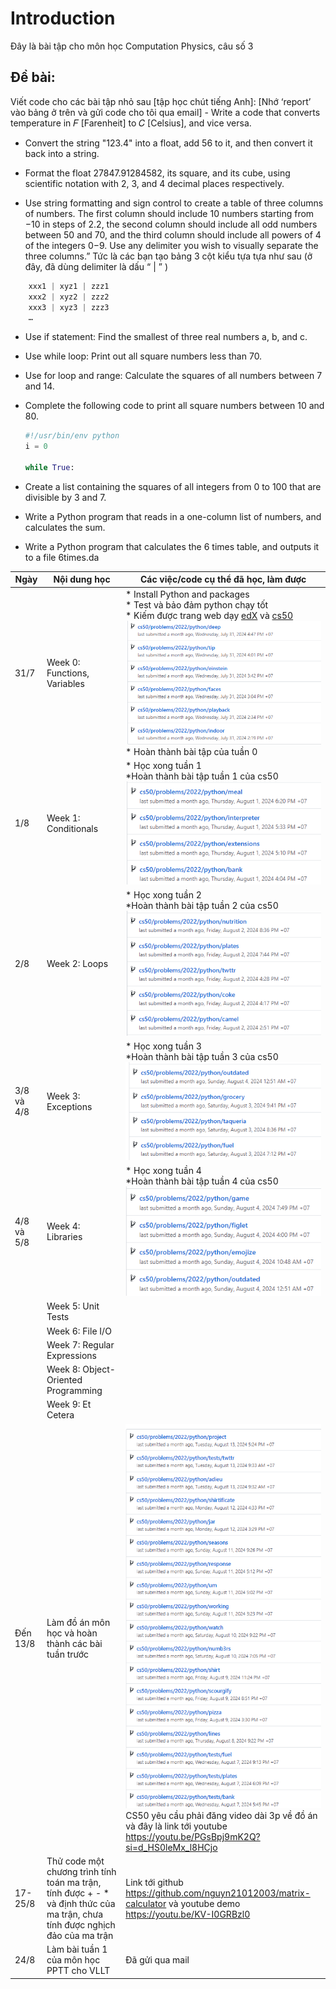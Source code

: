 # Introduction

Đây là bài tập cho môn học Computation Physics, câu số 3

## Đề bài:

Viết code cho các bài tập nhỏ sau [tập học chút tiếng Anh]: [Nhớ ‘report’ vào bảng ở trên và gửi code
cho tôi qua email] - Write a code that converts temperature in 𝐹 [Farenheit] to 𝐶 [Celsius], and vice versa.

- Convert the string "123.4" into a float, add 56 to it, and then convert it back into a string.

- Format the float 27847.91284582, its square, and its cube, using scientific notation with 2, 3, and
  4 decimal places respectively.

- Use string formatting and sign control to create a table of three columns of numbers. The first
  column should include 10 numbers starting from −10 in steps of 2.2, the second column should
  include all odd numbers between 50 and 70, and the third column should include all powers of 4
  of the integers 0−9. Use any delimiter you wish to visually separate the three columns.”
  Tức là các bạn tạo bảng 3 cột kiểu tựa tựa như sau (ở đây, đã dùng delimiter là dấu “ | ” )

```Python
    xxx1 | xyz1 | zzz1
    xxx2 | xyz2 | zzz2
    xxx3 | xyz3 | zzz3
    …
```

- Use if statement:
  Find the smallest of three real numbers a, b, and c.

- Use while loop:
  Print out all square numbers less than 70.

- Use for loop and range:
  Calculate the squares of all numbers between 7 and 14.

- Complete the following code to print all square numbers between 10 and 80.

  ```python
  #!/usr/bin/env python
  i = 0

  while True:
  ```

- Create a list containing the squares of all integers from 0 to 100 that are divisible by 3 and 7.
- Write a Python program that reads in a one-column list of numbers, and calculates the sum.
- Write a Python program that calculates the 6 times table, and outputs it to a file 6times.da

| Ngày       | Nội dung học                                                                                                                  | Các việc/code cụ thể đã học, làm được                                                                                                                                                                                                                                                                   |
| ---------- | ----------------------------------------------------------------------------------------------------------------------------- | ------------------------------------------------------------------------------------------------------------------------------------------------------------------------------------------------------------------------------------------------------------------------------------------------------- |
| 31/7       | Week 0: Functions, Variables                                                                                                  | \* Install Python and packages <br/> \* Test và bảo đảm python chạy tốt <br/> \* Kiếm được trang web dạy [edX](https://learning.edx.org/course/course-v1:HarvardX+CS50P+Python/home) và [cs50](https://cs50.harvard.edu/python/2022/) <br/> ![week 0](image.png) <br/> \* Hoàn thành bài tập của tuần 0 |
| 1/8        | Week 1: Conditionals                                                                                                          | \* Học xong tuần 1 <br/> \*Hoàn thành bài tập tuần 1 của cs50 ![week 1](image-1.png)                                                                                                                                                                                                                    |
| 2/8        | Week 2: Loops                                                                                                                 | \* Học xong tuần 2<br/> \*Hoàn thành bài tập tuần 2 của cs50 ![week 2](image-2.png)                                                                                                                                                                                                                     |
| 3/8 và 4/8 | Week 3: Exceptions                                                                                                            | \* Học xong tuần 3<br/> \*Hoàn thành bài tập tuần 3 của cs50 ![week 3](image-3.png)                                                                                                                                                                                                                     |
| 4/8 và 5/8 | Week 4: Libraries                                                                                                             | \* Học xong tuần 4<br/> \*Hoàn thành bài tập tuần 4 của cs50 ![week 4](image-4.png)                                                                                                                                                                                                                     |
|            | Week 5: Unit Tests                                                                                                            |
|            | Week 6: File I/O                                                                                                              |
|            | Week 7: Regular Expressions                                                                                                   |
|            | Week 8: Object-Oriented Programming                                                                                           |
|            | Week 9: Et Cetera                                                                                                             |
| Đến 13/8   | Làm đồ án môn học và hoàn thành các bài tuần trước                                                                            | ![final](image-5.png) <br/> CS50 yêu cầu phải đăng video dài 3p về đồ án và đây là link tới youtube https://youtu.be/PGsBpj9mK2Q?si=d_HS0leMx_l8HCjo                                                                                                                                                    |
| 17-25/8    | Thử code một chương trình tính toán ma trận, tính được + - \* và định thức của ma trận, chưa tính được nghịch đảo của ma trận | Link tới github https://github.com/nguyn21012003/matrix-calculator và youtube demo https://youtu.be/KV-I0GRBzl0                                                                                                                                                                                         |
| 24/8       | Làm bài tuần 1 của môn học PPTT cho VLLT                                                                                      | Đã gửi qua mail                                                                                                                                                                                                                                                                                         |
